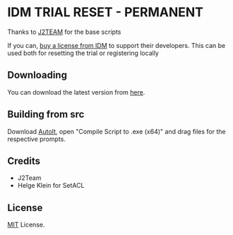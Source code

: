 # IDM TRIAL RESET - PERMANENT
Thanks to [J2TEAM](https://github.com/J2TEAM) for the base scripts

If you can, [buy a license from IDM](https://secure.internetdownloadmanager.com/buy_idm.html) to support their developers.
This can be used both for resetting the trial or registering locally

## Downloading

You can download the latest version from [here](https://github.com/coolgoagle/idm-trial-reset/releases/latest).

## Building from src
Download [AutoIt](https://www.autoitscript.com/site/autoit/downloads), open "Compile Script to .exe (x64)" and drag files for the respective prompts.

## Credits

- J2Team
- Helge Klein for SetACL

## License

[MIT](LICENSE) License.
